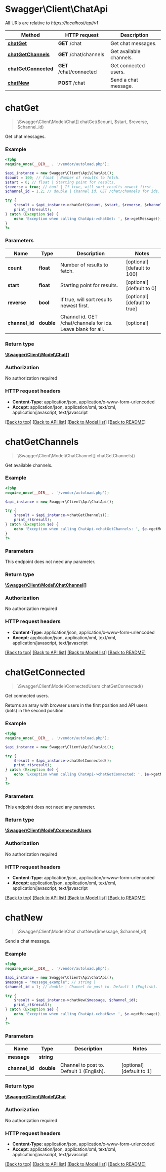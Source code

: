# Swagger\Client\ChatApi

All URIs are relative to *https://localhost/api/v1*

Method | HTTP request | Description
------------- | ------------- | -------------
[**chatGet**](ChatApi.md#chatGet) | **GET** /chat | Get chat messages.
[**chatGetChannels**](ChatApi.md#chatGetChannels) | **GET** /chat/channels | Get available channels.
[**chatGetConnected**](ChatApi.md#chatGetConnected) | **GET** /chat/connected | Get connected users.
[**chatNew**](ChatApi.md#chatNew) | **POST** /chat | Send a chat message.


# **chatGet**
> \Swagger\Client\Model\Chat[] chatGet($count, $start, $reverse, $channel_id)

Get chat messages.

### Example
```php
<?php
require_once(__DIR__ . '/vendor/autoload.php');

$api_instance = new Swagger\Client\Api\ChatApi();
$count = 100; // float | Number of results to fetch.
$start = 0; // float | Starting point for results.
$reverse = true; // bool | If true, will sort results newest first.
$channel_id = 1.2; // double | Channel id. GET /chat/channels for ids. Leave blank for all.

try {
    $result = $api_instance->chatGet($count, $start, $reverse, $channel_id);
    print_r($result);
} catch (Exception $e) {
    echo 'Exception when calling ChatApi->chatGet: ', $e->getMessage(), PHP_EOL;
}
?>
```

### Parameters

Name | Type | Description  | Notes
------------- | ------------- | ------------- | -------------
 **count** | **float**| Number of results to fetch. | [optional] [default to 100]
 **start** | **float**| Starting point for results. | [optional] [default to 0]
 **reverse** | **bool**| If true, will sort results newest first. | [optional] [default to true]
 **channel_id** | **double**| Channel id. GET /chat/channels for ids. Leave blank for all. | [optional]

### Return type

[**\Swagger\Client\Model\Chat[]**](../Model/Chat.md)

### Authorization

No authorization required

### HTTP request headers

 - **Content-Type**: application/json, application/x-www-form-urlencoded
 - **Accept**: application/json, application/xml, text/xml, application/javascript, text/javascript

[[Back to top]](#) [[Back to API list]](../../README.md#documentation-for-api-endpoints) [[Back to Model list]](../../README.md#documentation-for-models) [[Back to README]](../../README.md)

# **chatGetChannels**
> \Swagger\Client\Model\ChatChannel[] chatGetChannels()

Get available channels.

### Example
```php
<?php
require_once(__DIR__ . '/vendor/autoload.php');

$api_instance = new Swagger\Client\Api\ChatApi();

try {
    $result = $api_instance->chatGetChannels();
    print_r($result);
} catch (Exception $e) {
    echo 'Exception when calling ChatApi->chatGetChannels: ', $e->getMessage(), PHP_EOL;
}
?>
```

### Parameters
This endpoint does not need any parameter.

### Return type

[**\Swagger\Client\Model\ChatChannel[]**](../Model/ChatChannel.md)

### Authorization

No authorization required

### HTTP request headers

 - **Content-Type**: application/json, application/x-www-form-urlencoded
 - **Accept**: application/json, application/xml, text/xml, application/javascript, text/javascript

[[Back to top]](#) [[Back to API list]](../../README.md#documentation-for-api-endpoints) [[Back to Model list]](../../README.md#documentation-for-models) [[Back to README]](../../README.md)

# **chatGetConnected**
> \Swagger\Client\Model\ConnectedUsers chatGetConnected()

Get connected users.

Returns an array with browser users in the first position and API users (bots) in the second position.

### Example
```php
<?php
require_once(__DIR__ . '/vendor/autoload.php');

$api_instance = new Swagger\Client\Api\ChatApi();

try {
    $result = $api_instance->chatGetConnected();
    print_r($result);
} catch (Exception $e) {
    echo 'Exception when calling ChatApi->chatGetConnected: ', $e->getMessage(), PHP_EOL;
}
?>
```

### Parameters
This endpoint does not need any parameter.

### Return type

[**\Swagger\Client\Model\ConnectedUsers**](../Model/ConnectedUsers.md)

### Authorization

No authorization required

### HTTP request headers

 - **Content-Type**: application/json, application/x-www-form-urlencoded
 - **Accept**: application/json, application/xml, text/xml, application/javascript, text/javascript

[[Back to top]](#) [[Back to API list]](../../README.md#documentation-for-api-endpoints) [[Back to Model list]](../../README.md#documentation-for-models) [[Back to README]](../../README.md)

# **chatNew**
> \Swagger\Client\Model\Chat chatNew($message, $channel_id)

Send a chat message.

### Example
```php
<?php
require_once(__DIR__ . '/vendor/autoload.php');

$api_instance = new Swagger\Client\Api\ChatApi();
$message = "message_example"; // string | 
$channel_id = 1; // double | Channel to post to. Default 1 (English).

try {
    $result = $api_instance->chatNew($message, $channel_id);
    print_r($result);
} catch (Exception $e) {
    echo 'Exception when calling ChatApi->chatNew: ', $e->getMessage(), PHP_EOL;
}
?>
```

### Parameters

Name | Type | Description  | Notes
------------- | ------------- | ------------- | -------------
 **message** | **string**|  |
 **channel_id** | **double**| Channel to post to. Default 1 (English). | [optional] [default to 1]

### Return type

[**\Swagger\Client\Model\Chat**](../Model/Chat.md)

### Authorization

No authorization required

### HTTP request headers

 - **Content-Type**: application/json, application/x-www-form-urlencoded
 - **Accept**: application/json, application/xml, text/xml, application/javascript, text/javascript

[[Back to top]](#) [[Back to API list]](../../README.md#documentation-for-api-endpoints) [[Back to Model list]](../../README.md#documentation-for-models) [[Back to README]](../../README.md)

